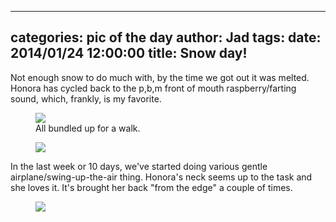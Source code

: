 
---
categories: pic of the day
author: Jad
tags: 
date: 2014/01/24 12:00:00
title: Snow day!
---
Not enough snow to do much with, by the time we got out it was melted.  
Honora has cycled back to the p,b,m front of mouth raspberry/farting sound, which, frankly,
is my favorite.


<figure>
<img src="/img/2014/01/24/img_0813_large.jpg" />
<figcaption>All bundled up for a walk.</figcaption>
</figure>

<figure>
<img src="/img/2014/01/24/img_0828_large.jpg" />
<figcaption></figcaption>
</figure>

In the last week or 10 days, we've started doing various gentle airplane/swing-up-the-air thing.  Honora's
neck seems up to the task and she loves it.  It's brought her back "from the edge" a couple of times.

<figure>
<img src="/img/2014/01/24/img_0803_large.jpg" />
<figcaption></figcaption>
</figure>
